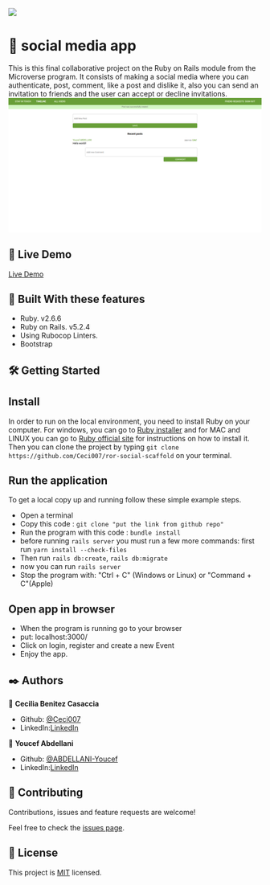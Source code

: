 ![](https://img.shields.io/badge/Microverse-blueviolet)

#  🧐 social media app

This is this final collaborative project on the Ruby on Rails module from the Microverse program. It consists of making a social media where you can authenticate, post, comment, like a post and dislike it, also you can send an invitation to friends and the user can accept or decline invitations.
![app screenshot 1](./screenshot.png)

## 🔴 Live Demo

[Live Demo](https://ror-social-media.herokuapp.com/)


## 🔧 Built With these features
- Ruby. v2.6.6
- Ruby on Rails. v5.2.4
- Using Rubocop Linters.
- Bootstrap

## 🛠 Getting Started
## Install 
 In order to run on the local environment, you need to install Ruby on your computer. For windows, you can go to [Ruby installer](https://rubyinstaller.org/) and for MAC and LINUX you can go to [Ruby official site](https://www.ruby-lang.org/en/downloads/) for instructions on how to install it. Then you can clone the project by typing ```git clone https://github.com/Ceci007/ror-social-scaffold``` on your terminal.

## Run the application
To get a local copy up and running follow these simple example steps.

- Open a terminal
- Copy this code : ```git clone "put the link from github repo"```
- Run the program with this code : ```bundle install```
- before running ```rails server``` you must run a few more commands: first run ```yarn install --check-files```
- Then run ```rails db:create```, ```rails db:migrate```
- now you can run ```rails server```
- Stop the program with: "Ctrl + C" (Windows or Linux) or "Command + C"(Apple)

## Open app in browser

- When the program is running go to your browser
- put: localhost:3000/
- Click on login, register and create a new Event
- Enjoy the app.

## ✒️ Authors
👤 **Cecilia Benitez Casaccia**

- Github: [@Ceci007](https://github.com/Ceci007)
- LinkedIn:[LinkedIn](www.linkedin.com/in/cecilia-benítez)

👤 **Youcef Abdellani**

- Github: [@ABDELLANI-Youcef](https://github.com/ABDELLANI-Youcef)
- LinkedIn:[LinkedIn](linkedin.com/in/youcef-abdellani)

## 🤝 Contributing
Contributions, issues and feature requests are welcome!

Feel free to check the [issues page](https://github.com/Ceci007/ror-social-scaffold/issues).

## 📝 License
This project is [MIT](lic.url) licensed.

